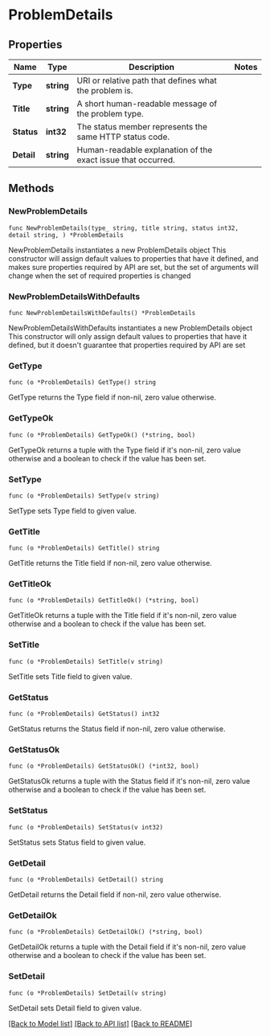 # ProblemDetails

## Properties

Name | Type | Description | Notes
------------ | ------------- | ------------- | -------------
**Type** | **string** | URI or relative path that defines what the problem is. | 
**Title** | **string** | A short human-readable message of the problem type. | 
**Status** | **int32** | The status member represents the same HTTP status code. | 
**Detail** | **string** | Human-readable explanation of the exact issue that occurred. | 

## Methods

### NewProblemDetails

`func NewProblemDetails(type_ string, title string, status int32, detail string, ) *ProblemDetails`

NewProblemDetails instantiates a new ProblemDetails object
This constructor will assign default values to properties that have it defined,
and makes sure properties required by API are set, but the set of arguments
will change when the set of required properties is changed

### NewProblemDetailsWithDefaults

`func NewProblemDetailsWithDefaults() *ProblemDetails`

NewProblemDetailsWithDefaults instantiates a new ProblemDetails object
This constructor will only assign default values to properties that have it defined,
but it doesn't guarantee that properties required by API are set

### GetType

`func (o *ProblemDetails) GetType() string`

GetType returns the Type field if non-nil, zero value otherwise.

### GetTypeOk

`func (o *ProblemDetails) GetTypeOk() (*string, bool)`

GetTypeOk returns a tuple with the Type field if it's non-nil, zero value otherwise
and a boolean to check if the value has been set.

### SetType

`func (o *ProblemDetails) SetType(v string)`

SetType sets Type field to given value.


### GetTitle

`func (o *ProblemDetails) GetTitle() string`

GetTitle returns the Title field if non-nil, zero value otherwise.

### GetTitleOk

`func (o *ProblemDetails) GetTitleOk() (*string, bool)`

GetTitleOk returns a tuple with the Title field if it's non-nil, zero value otherwise
and a boolean to check if the value has been set.

### SetTitle

`func (o *ProblemDetails) SetTitle(v string)`

SetTitle sets Title field to given value.


### GetStatus

`func (o *ProblemDetails) GetStatus() int32`

GetStatus returns the Status field if non-nil, zero value otherwise.

### GetStatusOk

`func (o *ProblemDetails) GetStatusOk() (*int32, bool)`

GetStatusOk returns a tuple with the Status field if it's non-nil, zero value otherwise
and a boolean to check if the value has been set.

### SetStatus

`func (o *ProblemDetails) SetStatus(v int32)`

SetStatus sets Status field to given value.


### GetDetail

`func (o *ProblemDetails) GetDetail() string`

GetDetail returns the Detail field if non-nil, zero value otherwise.

### GetDetailOk

`func (o *ProblemDetails) GetDetailOk() (*string, bool)`

GetDetailOk returns a tuple with the Detail field if it's non-nil, zero value otherwise
and a boolean to check if the value has been set.

### SetDetail

`func (o *ProblemDetails) SetDetail(v string)`

SetDetail sets Detail field to given value.



[[Back to Model list]](../README.md#documentation-for-models) [[Back to API list]](../README.md#documentation-for-api-endpoints) [[Back to README]](../README.md)


